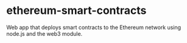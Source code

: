 # ethereum-smart-contracts
Web app that deploys smart contracts to the Ethereum network using node.js and the web3 module.

